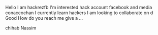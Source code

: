Hello I am hackrezfb
I'm interested hack account facebook and media conaccochan
I currently learn hackers
I am looking to collaborate on d
Good
How do you reach me give a ...

<!---
hackrezfb/hackrezfb is a private ✨ repository because "README.md" (this file) appears on your GitHub profile.
You can click the preview link to take a look at your changes.
---> chihab Nassim
